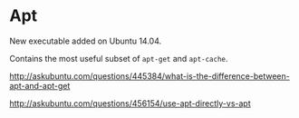 # Apt

New executable added on Ubuntu 14.04.

Contains the most useful subset of `apt-get` and `apt-cache`.

<http://askubuntu.com/questions/445384/what-is-the-difference-between-apt-and-apt-get>

<http://askubuntu.com/questions/456154/use-apt-directly-vs-apt>
